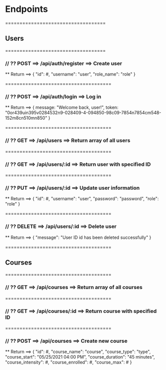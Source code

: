 # Endpoints

===================================

## Users

===================================

### // ?? POST ==> /api/auth/register ==> Create user

\*\* Return ==>
{
"id": #,
"username": "user",
"role_name": "role"
}

=====================================

### // ?? POST ==> /api/auth/login ==> Log in

\*\* Return ==>
{
message: "Welcome back, user!",
token: "0or439uin395v0284532n9-028409-4-094850-98c09-7854n7854cm548-152m8cn510mn850"
}

=====================================

### // ?? GET ==> /api/users ==> Return array of all users

=====================================

### // ?? GET ==> /api/users/:id ==> Return user with specified ID

=====================================

### // ?? PUT ==> /api/users/:id ==> Update user information

\*\* Return ==>
{
"id": #,
"username": "user",
"password": "password",
"role": "role"
}

=====================================

### // ?? DELETE ==> /api/users/:id ==> Delete user

\*\* Return ==>
{
"message": "User ID id has been deleted successfully"
}

=====================================

## Courses

=====================================

### // ?? GET ==> /api/courses ==> Return array of all courses

=====================================

### // ?? GET ==> /api/courses/:id ==> Return course with specified ID

=====================================

### // ?? POST ==> /api/courses ==> Create new course

\*\* Return ==>
{
"id": #,
"course_name": "course",
"course_type": "type",
"course_start": "05/25/2021 04:00 PM",
"course_duration": "45 minutes",
"course_intensity": #,
"course_enrolled": #,
"course_max": #
}

